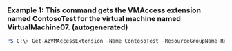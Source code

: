 ### Example 1: This command gets the VMAccess extension named ContosoTest for the virtual machine named VirtualMachine07. (autogenerated)
```powershell
PS C:\> Get-AzVMAccessExtension -Name ContosoTest -ResourceGroupName ResourceGroup11 -VMName VirtualMachine07
```

